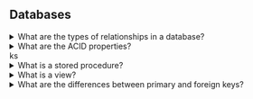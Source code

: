 ## Databases

<details>

<summary>What are the types of relationships in a database?</summary>
There are four relationships in database.

* **One to One**: One entity is associated with another entity. For Ex: Each employee is associated with one department
* **One to Many**: One entity is associated with many other entities. For Ex: A company is associated with all working employees in one branch/office/country.
* **Many to One**: Many entities are associated with only one entity. For Ex: Many employees are associated with one project.
* **Many to Many**: Many entities are associated with many other entities. For Ex: In a company many employees are associated with multiple projects(completed/existing), and at the same time, projects are associated with multiple employees.
</details>


<details>
<summary>What are the ACID properties?</summary>

**ACID** stands for Atomicity Consistency Isolation Durability. ACID properties are the rules that need to be fulfilled by every transaction to maintain integrity. The ACID properties are:

* **Atomicity**: it means that either all transactions take place and run to completion in one go or no execution occurs at all. 
* **Consistency**: it means that the database must be consistent before and after the transaction.
* **Isolation**: it means that multiple transactions can be executed simultaneously without interfering with each other.
* **Durability**: it means that a successful transaction will be stored in the non-volatile memory and will not be affected by system failure. 

</details>ks

<details>
<summary>What is a stored procedure?</summary>

A **stored procedure** is a piece of SQL code that is saved on a file, so the code can be reused over and over again.
</details>

<details>
<summary>What is a view?</summary>

A database **view** is a searchable object in a database that is defined by a query. A view can combine data from two
or more tables.
</details>

<details>
<summary>What are the differences between primary and foreign keys?</summary>

The **primary key** is a unique or non-null key that uniquely identifies every record in a table or relation. Each database needs a unique identifier for every row of a table, and the primary key plays a vital role in identifying rows in the table uniquely. The primary key column can't store duplicate values. It is also called a minimal super key; therefore, we cannot specify more than one primary key in any relationship.

The **foreign key** is a group of one or more columns in a database to uniquely identify another database record in some other table to maintain the referential integrity. It is also known as the referencing key that establishes a relationship between two different tables in a database. A foreign key always matches the primary key column in another table. It means a foreign key column in one table refers to the primary key column of another table. A foreign key is beneficial in relational database normalization, especially when we need to access records from other tables.
</details>